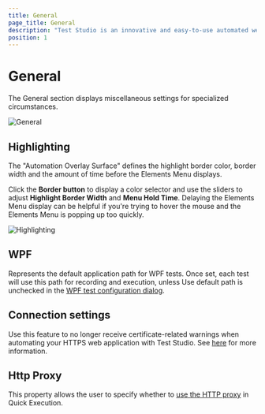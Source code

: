 ```yaml
---
title: General
page_title: General
description: "Test Studio is an innovative and easy-to-use automated web, WPF and load testing solution. Test Studio tests support essential technologies like ASP.NET AJAX, Silverlight, PHP and MVC. HTML5, Testing framework, functional testing, performance testing, load testing, exploratory testing, manual testing."
position: 1
---
```

# General

The General section displays miscellaneous settings for specialized circumstances.

![General][1]

## Highlighting

The "Automation Overlay Surface" defines the highlight border color, border width and the amount of time before the Elements Menu displays.<br>

Click the **Border button** to display a color selector and use the sliders to adjust **Highlight Border Width** and **Menu Hold Time**. Delaying the Elements Menu display can be helpful if you're trying to hover the mouse and the Elements Menu is popping up too quickly.

![Highlighting][2]

## WPF

Represents the default application path for WPF tests. Once set, each test will use this path for recording and execution, unless Use default path is unchecked in the <a href="/getting-started/create-test-standalone/wpf-test" target="_blank">WPF test configuration dialog</a>.

## Connection settings

Use this feature to no longer receive certificate-related warnings when automating your HTTPS web application with Test Studio. See <a href="/knowledge-base/project-configuration-kb/register-certificate" target="_blank">here</a> for more information.

## Http Proxy

This property allows the user to specify whether to <a href="/advanced-topics/coded-samples/general/using-the-http-proxy" target="_blank">use the HTTP proxy</a> in Quick Execution.

[1]: /img/features/project-settings/general/fig1.png
[2]: /img/features/project-settings/general/fig2.png
